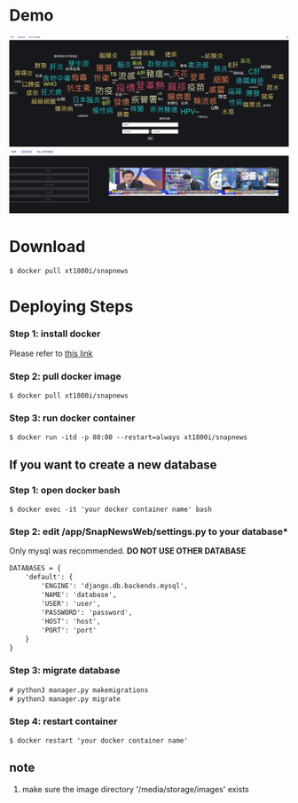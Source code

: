 # Demo
![image](https://github.com/xianyuntang/snapnews/blob/master/demo/1568101923597.jpg)
![image](https://github.com/xianyuntang/snapnews/blob/master/demo/1567759244991.jpg)

# Download

````
$ docker pull xt1800i/snapnews
````

# Deploying Steps 

### Step 1: install docker
Please refer to  [this link](https://www.linode.com/docs/applications/containers/install-docker-ce-ubuntu-1804/)

### Step 2: pull docker image
````
$ docker pull xt1800i/snapnews
````

### Step 3: run docker container
````
$ docker run -itd -p 80:80 --restart=always xt1800i/snapnews
````

## If you want to create a new database 

### Step 1: open docker bash 
````
$ docker exec -it 'your docker container name' bash
````

### Step 2: edit /app/SnapNewsWeb/settings.py to your database*
Only mysql was recommended. **DO NOT USE OTHER DATABASE** 
````
DATABASES = {
    'default': {
        'ENGINE': 'django.db.backends.mysql',
        'NAME': 'database',
        'USER': 'user',
        'PASSWORD': 'password',
        'HOST': 'host',
        'PORT': 'port'
    }
}
````
### Step 3: migrate database 
````
# python3 manager.py makemigrations
# python3 manager.py migrate
````
### Step 4: restart container 
````
$ docker restart 'your docker container name'
````
## note
1. make sure the image directory '/media/storage/images' exists 

